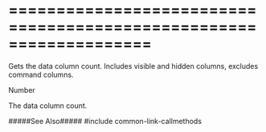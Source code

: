 ===================================================================
===================================================================

<!--shortDescription-->
Gets the data column count. Includes visible and hidden columns, excludes command columns.
<!--/shortDescription-->

<!--returnType-->Number<!--/returnType-->
<!--returnDescription-->
The data column count.
<!--/returnDescription-->

<!--fullDescription-->
#####See Also#####
#include common-link-callmethods
<!--/fullDescription-->